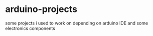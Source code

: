# arduino-projects
some projects i used to work on  depending on arduino IDE and some electronics components 
